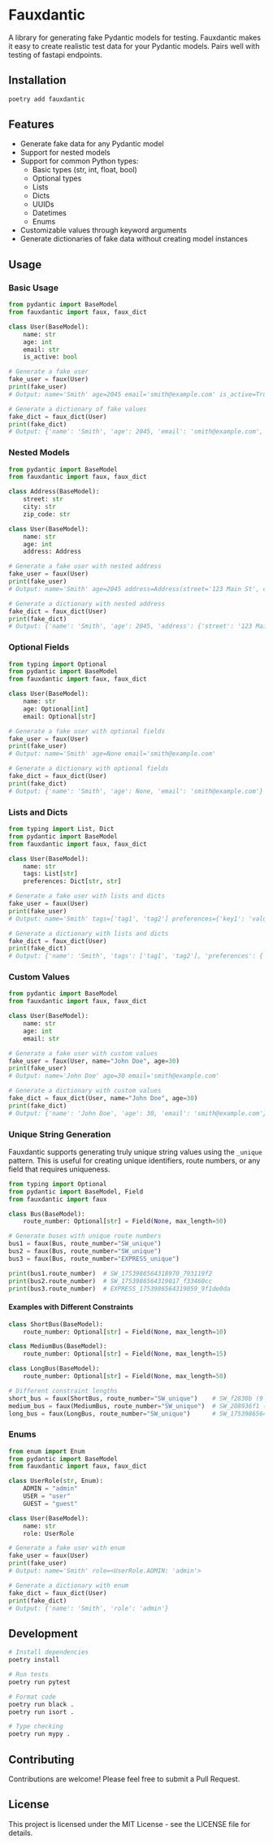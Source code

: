 # Fauxdantic

A library for generating fake Pydantic models for testing. Fauxdantic makes it easy to create realistic test data for your Pydantic models.  Pairs well with testing of fastapi endpoints.

## Installation

```bash
poetry add fauxdantic
```

## Features

- Generate fake data for any Pydantic model
- Support for nested models
- Support for common Python types:
  - Basic types (str, int, float, bool)
  - Optional types
  - Lists
  - Dicts
  - UUIDs
  - Datetimes
  - Enums
- Customizable values through keyword arguments
- Generate dictionaries of fake data without creating model instances

## Usage

### Basic Usage

```python
from pydantic import BaseModel
from fauxdantic import faux, faux_dict

class User(BaseModel):
    name: str
    age: int
    email: str
    is_active: bool

# Generate a fake user
fake_user = faux(User)
print(fake_user)
# Output: name='Smith' age=2045 email='smith@example.com' is_active=True

# Generate a dictionary of fake values
fake_dict = faux_dict(User)
print(fake_dict)
# Output: {'name': 'Smith', 'age': 2045, 'email': 'smith@example.com', 'is_active': True}
```

### Nested Models

```python
from pydantic import BaseModel
from fauxdantic import faux, faux_dict

class Address(BaseModel):
    street: str
    city: str
    zip_code: str

class User(BaseModel):
    name: str
    age: int
    address: Address

# Generate a fake user with nested address
fake_user = faux(User)
print(fake_user)
# Output: name='Smith' age=2045 address=Address(street='123 Main St', city='Anytown', zip_code='12345')

# Generate a dictionary with nested address
fake_dict = faux_dict(User)
print(fake_dict)
# Output: {'name': 'Smith', 'age': 2045, 'address': {'street': '123 Main St', 'city': 'Anytown', 'zip_code': '12345'}}
```

### Optional Fields

```python
from typing import Optional
from pydantic import BaseModel
from fauxdantic import faux, faux_dict

class User(BaseModel):
    name: str
    age: Optional[int]
    email: Optional[str]

# Generate a fake user with optional fields
fake_user = faux(User)
print(fake_user)
# Output: name='Smith' age=None email='smith@example.com'

# Generate a dictionary with optional fields
fake_dict = faux_dict(User)
print(fake_dict)
# Output: {'name': 'Smith', 'age': None, 'email': 'smith@example.com'}
```

### Lists and Dicts

```python
from typing import List, Dict
from pydantic import BaseModel
from fauxdantic import faux, faux_dict

class User(BaseModel):
    name: str
    tags: List[str]
    preferences: Dict[str, str]

# Generate a fake user with lists and dicts
fake_user = faux(User)
print(fake_user)
# Output: name='Smith' tags=['tag1', 'tag2'] preferences={'key1': 'value1', 'key2': 'value2'}

# Generate a dictionary with lists and dicts
fake_dict = faux_dict(User)
print(fake_dict)
# Output: {'name': 'Smith', 'tags': ['tag1', 'tag2'], 'preferences': {'key1': 'value1', 'key2': 'value2'}}
```

### Custom Values

```python
from pydantic import BaseModel
from fauxdantic import faux, faux_dict

class User(BaseModel):
    name: str
    age: int
    email: str

# Generate a fake user with custom values
fake_user = faux(User, name="John Doe", age=30)
print(fake_user)
# Output: name='John Doe' age=30 email='smith@example.com'

# Generate a dictionary with custom values
fake_dict = faux_dict(User, name="John Doe", age=30)
print(fake_dict)
# Output: {'name': 'John Doe', 'age': 30, 'email': 'smith@example.com'}
```

### Unique String Generation

Fauxdantic supports generating truly unique string values using the `_unique` pattern. This is useful for creating unique identifiers, route numbers, or any field that requires uniqueness.

```python
from typing import Optional
from pydantic import BaseModel, Field
from fauxdantic import faux

class Bus(BaseModel):
    route_number: Optional[str] = Field(None, max_length=50)

# Generate buses with unique route numbers
bus1 = faux(Bus, route_number="SW_unique")
bus2 = faux(Bus, route_number="SW_unique")
bus3 = faux(Bus, route_number="EXPRESS_unique")

print(bus1.route_number)  # SW_1753986564318970_793119f2
print(bus2.route_number)  # SW_1753986564319017_f33460cc
print(bus3.route_number)  # EXPRESS_1753986564319059_9f1de0da
```

#### Examples with Different Constraints

```python
class ShortBus(BaseModel):
    route_number: Optional[str] = Field(None, max_length=10)

class MediumBus(BaseModel):
    route_number: Optional[str] = Field(None, max_length=15)

class LongBus(BaseModel):
    route_number: Optional[str] = Field(None, max_length=50)

# Different constraint lengths
short_bus = faux(ShortBus, route_number="SW_unique")    # SW_f2830b (9 chars)
medium_bus = faux(MediumBus, route_number="SW_unique")  # SW_208936f1 (11 chars)
long_bus = faux(LongBus, route_number="SW_unique")      # SW_1753986564318970_793119f2 (28 chars)
```

### Enums

```python
from enum import Enum
from pydantic import BaseModel
from fauxdantic import faux, faux_dict

class UserRole(str, Enum):
    ADMIN = "admin"
    USER = "user"
    GUEST = "guest"

class User(BaseModel):
    name: str
    role: UserRole

# Generate a fake user with enum
fake_user = faux(User)
print(fake_user)
# Output: name='Smith' role=<UserRole.ADMIN: 'admin'>

# Generate a dictionary with enum
fake_dict = faux_dict(User)
print(fake_dict)
# Output: {'name': 'Smith', 'role': 'admin'}
```

## Development

```bash
# Install dependencies
poetry install

# Run tests
poetry run pytest

# Format code
poetry run black .
poetry run isort .

# Type checking
poetry run mypy .
```

## Contributing

Contributions are welcome! Please feel free to submit a Pull Request.

## License

This project is licensed under the MIT License - see the LICENSE file for details. 